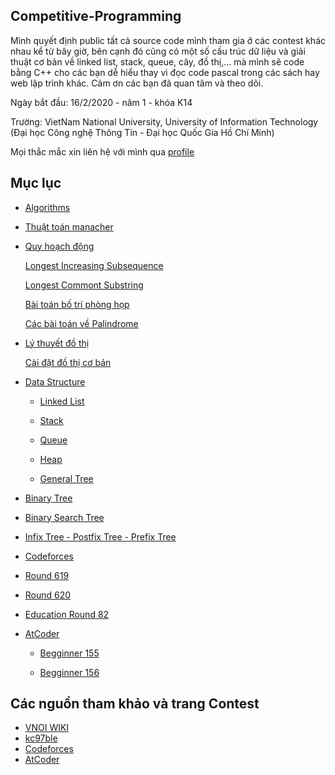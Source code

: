 ## Competitive-Programming
Mình quyết định public tất cả source code mình tham gia ở các contest khác nhau kể từ bây giờ, bên cạnh đó cũng có một số cấu trúc dữ liệu và giải thuật cơ bản về linked list, stack, queue, cây, đồ thị,... mà mình sẽ code bằng C++ cho các bạn dễ hiểu thay vì đọc code pascal trong các sách hay web lập trình khác. Cảm ơn các bạn đã quan tâm và theo dõi.

Ngày bắt đầu: 16/2/2020 - năm 1 - khóa K14

Trường: VietNam National University, University of Information Technology (Đại học Công nghệ Thông Tin - Đại học Quốc Gia Hồ Chí Minh)


Mọi thắc mắc xin liên hệ với mình qua [profile](https://nghoanglong.github.io/)

## Mục lục

- [Algorithms](https://github.com/nghoanglong/Competitive-Programming/tree/master/CPP-learning/Algorithm)

 - [Thuật toán manacher](https://github.com/nghoanglong/Competitive-Programming/blob/master/CPP-learning/Algorithm/Manacher.cpp)
 - [Quy hoạch động](https://github.com/nghoanglong/Competitive-Programming/tree/master/CPP-learning/DynamicProgramming)

   [Longest Increasing Subsequence](https://github.com/nghoanglong/Competitive-Programming/blob/master/CPP-learning/DynamicProgramming/LIQ.cpp)
   
   [Longest Commont Substring](https://github.com/nghoanglong/Competitive-Programming/blob/master/CPP-learning/DynamicProgramming/LCS.cpp)

   [Bài toán bố trí phòng họp](https://github.com/nghoanglong/Competitive-Programming/blob/master/CPP-learning/DynamicProgramming/BoTriPhongHop.cpp)

    [Các bài toán về Palindrome](https://github.com/nghoanglong/Competitive-Programming/blob/master/CPP-learning/DynamicProgramming/Palindrome.cpp)




 - [Lý thuyết đồ thị](https://github.com/nghoanglong/Competitive-Programming/tree/master/CPP-learning/GraphTheory)

      [Cài đặt đồ thị cơ bản](https://github.com/nghoanglong/Competitive-Programming/blob/master/CPP-learning/GraphTheory/Basic.cpp)



- [Data Structure](https://github.com/nghoanglong/Competitive-Programming/tree/master/CPP-learning/DataStructure)

   - [Linked List](https://github.com/nghoanglong/Competitive-Programming/blob/master/CPP-learning/DataStructure/Linked-list.cpp)
 
   - [Stack](https://github.com/nghoanglong/Competitive-Programming/blob/master/CPP-learning/DataStructure/Stack.cpp)

  - [Queue](https://github.com/nghoanglong/Competitive-Programming/blob/master/CPP-learning/DataStructure/Queue.cpp)

  - [Heap](https://github.com/nghoanglong/Competitive-Programming/blob/master/CPP-learning/DataStructure/Heap.cpp)

  - [General Tree](https://github.com/nghoanglong/Competitive-Programming/blob/master/CPP-learning/DataStructure/GeneralTree.cpp)

 - [Binary Tree](https://github.com/nghoanglong/Competitive-Programming/blob/master/CPP-learning/DataStructure/BinaryTree.cpp)

  - [Binary Search Tree](https://github.com/nghoanglong/Competitive-Programming/blob/master/CPP-learning/DataStructure/BinarySearchTree.cpp)

 - [Infix Tree - Postfix Tree - Prefix Tree](https://github.com/nghoanglong/Competitive-Programming/blob/master/CPP-learning/DataStructure/infix-prefix-postfix.cpp)

- [Codeforces](https://github.com/nghoanglong/Competitive-Programming/tree/master/codeforce)

 - [Round 619](https://github.com/nghoanglong/Competitive-Programming/tree/master/codeforce/round-619)

 - [Round 620](https://github.com/nghoanglong/Competitive-Programming/tree/master/codeforce/round-620)

 - [Education Round 82](https://github.com/nghoanglong/Competitive-Programming/tree/master/codeforce/education-round82)

- [AtCoder](https://github.com/nghoanglong/Competitive-Programming/tree/master/Atcoder)

  - [Begginner 155](https://github.com/nghoanglong/Competitive-Programming/tree/master/Atcoder/Beginner155)

  - [Begginner 156](https://github.com/nghoanglong/Competitive-Programming/tree/master/Atcoder/Beginner156)


## Các nguồn tham khảo và trang Contest

  - [VNOI WIKI](https://vnoi.info/wiki/Home)
  - [kc97ble](https://sites.google.com/site/kc97ble/)
  - [Codeforces](https://codeforces.com/)
  - [AtCoder](https://atcoder.jp/contests/)
